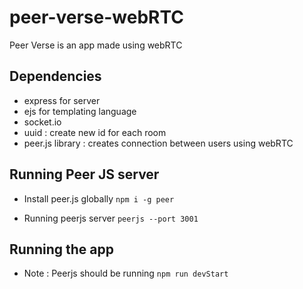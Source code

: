 # peer-verse-webRTC

Peer Verse is an app made using webRTC

## Dependencies

- express for server
- ejs for templating language
- socket.io
- uuid : create new id for each room
- peer.js library : creates connection between users using webRTC

## Running Peer JS server

- Install peer.js globally
  `npm i -g peer`

- Running peerjs server
  `peerjs --port 3001`

## Running the app

- Note : Peerjs should be running
  `npm run devStart`
